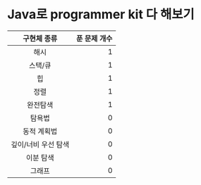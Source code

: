 # Java로 programmer kit 다 해보기

|구현체 종류| 푼 문제 개수|
|:---:|---:|
|해시|  1 |
|스택/큐| 1 |
|힙| 1 |
|정렬| 1 |
|완전탐색| 1 |
|탐욕법| 0 |
|동적 계획법| 0 |
|깊이/너비 우선 탐색| 0 |
|이분 탐색| 0 |
|그래프| 0 |
